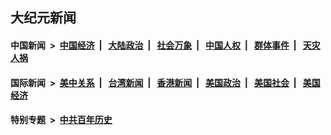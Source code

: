 ## 大纪元新闻

#### 中国新闻 &nbsp;>&nbsp; [中国经济](indexes/ncid283/README.md?10180445) &nbsp;| &nbsp; [大陆政治](indexes/ncid277/README.md?10180445) &nbsp;| &nbsp; [社会万象](indexes/ncid282/README.md?10180445) &nbsp;| &nbsp; [中国人权](indexes/ncid278/README.md?10180445) &nbsp;| &nbsp; [群体事件](indexes/ncid279/README.md?10180445) &nbsp;| &nbsp; [天灾人祸](indexes/ncid280/README.md?10180445)

#### 国际新闻 &nbsp;>&nbsp; [美中关系](indexes/nf1412576/README.md?10180445) &nbsp;| &nbsp; [台湾新闻](indexes/ncid1349361/README.md?10180445) &nbsp;| &nbsp; [香港新闻](indexes/ncid1349362/README.md?10180445) &nbsp;| &nbsp; [美国政治](indexes/ncid1078159/README.md?10180445) &nbsp;| &nbsp; [美国社会](indexes/ncid1078160/README.md?10180445) &nbsp;| &nbsp; [美国经济](indexes/ncid1078158/README.md?10180445)

#### 特别专题 &nbsp;>&nbsp; [中共百年历史](https://github.com/epoch-news/epoch-special/blob/master/README.md?10180445)  
